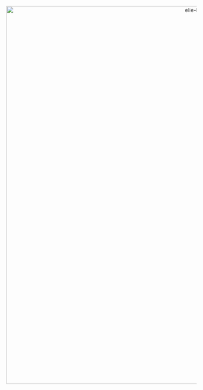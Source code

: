 <p align="center"><img width='1000' src="https://i.ibb.co/t3vySrZ/ELIE-BISSOR.png" alt="elie-bissor" /></p>
